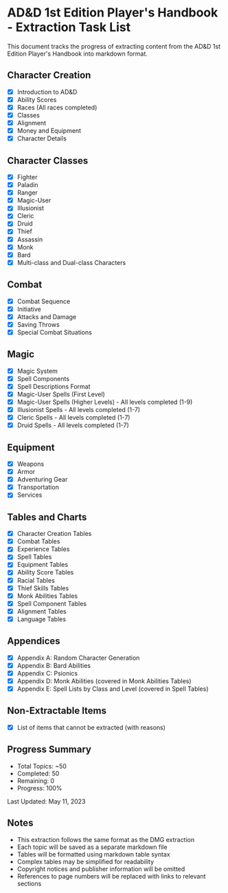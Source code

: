 # AD&D 1st Edition Player's Handbook - Extraction Task List

This document tracks the progress of extracting content from the AD&D 1st Edition Player's Handbook into markdown format.

## Character Creation
- [x] Introduction to AD&D
- [x] Ability Scores
- [x] Races (All races completed)
- [x] Classes
- [x] Alignment
- [x] Money and Equipment
- [x] Character Details

## Character Classes
- [x] Fighter
- [x] Paladin
- [x] Ranger
- [x] Magic-User
- [x] Illusionist
- [x] Cleric
- [x] Druid
- [x] Thief
- [x] Assassin
- [x] Monk
- [x] Bard
- [x] Multi-class and Dual-class Characters

## Combat
- [x] Combat Sequence
- [x] Initiative
- [x] Attacks and Damage
- [x] Saving Throws
- [x] Special Combat Situations

## Magic
- [x] Magic System
- [x] Spell Components
- [x] Spell Descriptions Format
- [x] Magic-User Spells (First Level)
- [x] Magic-User Spells (Higher Levels) - All levels completed (1-9)
- [x] Illusionist Spells - All levels completed (1-7)
- [x] Cleric Spells - All levels completed (1-7)
- [x] Druid Spells - All levels completed (1-7)

## Equipment
- [x] Weapons
- [x] Armor
- [x] Adventuring Gear
- [x] Transportation
- [x] Services

## Tables and Charts
- [x] Character Creation Tables
- [x] Combat Tables
- [x] Experience Tables
- [x] Spell Tables
- [x] Equipment Tables
- [x] Ability Score Tables
- [x] Racial Tables
- [x] Thief Skills Tables
- [x] Monk Abilities Tables
- [x] Spell Component Tables
- [x] Alignment Tables
- [x] Language Tables

## Appendices
- [x] Appendix A: Random Character Generation
- [x] Appendix B: Bard Abilities
- [x] Appendix C: Psionics
- [x] Appendix D: Monk Abilities (covered in Monk Abilities Tables)
- [x] Appendix E: Spell Lists by Class and Level (covered in Spell Tables)

## Non-Extractable Items
- [x] List of items that cannot be extracted (with reasons)

## Progress Summary
- Total Topics: ~50
- Completed: 50
- Remaining: 0
- Progress: 100%

Last Updated: May 11, 2023

## Notes
- This extraction follows the same format as the DMG extraction
- Each topic will be saved as a separate markdown file
- Tables will be formatted using markdown table syntax
- Complex tables may be simplified for readability
- Copyright notices and publisher information will be omitted
- References to page numbers will be replaced with links to relevant sections
